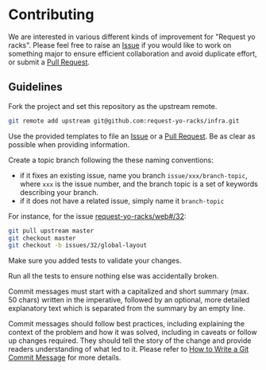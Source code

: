 # Contributing

We are interested in various different kinds of improvement for "Request yo racks". Please feel free to raise an
[Issue](https://github.com/request-yo-racks/web/issues) if you would like to work on something major to ensure
efficient collaboration and avoid duplicate effort, or submit a
[Pull Request](https://github.com/request-yo-racks/web/pulls).

## Guidelines

Fork the project and set this repository as the upstream remote.
```bash
git remote add upstream git@github.com:request-yo-racks/infra.git
```

Use the provided templates to file an [Issue](https://github.com/request-yo-racks/web/issues) or a
[Pull Request](https://github.com/request-yo-racks/web/pulls). Be as clear as possible when providing information.

Create a topic branch following the these naming conventions:
* if it fixes an existing issue, name you branch `issue/xxx/branch-topic`, where `xxx` is the issue number, and the branch topic is a set of keywords describing your branch.
* if it does not have a related issue, simply name it `branch-topic`

For instance, for the issue  [request-yo-racks/web#/32](https://github.com/request-yo-racks/web/issues/32):
```bash
git pull upstream master
git checkout master
git checkout -b issues/32/global-layout
```

Make sure you added tests to validate your changes.

Run all the tests to ensure nothing else was accidentally broken.

Commit messages must start with a capitalized and short summary (max. 50 chars) written in the imperative, followed by
an optional, more detailed explanatory text which is separated from the summary by an empty line.

Commit messages should follow best practices, including explaining the context of the problem and how it was solved,
including in caveats or follow up changes required. They should tell the story of the change and provide readers
understanding of what led to it. Please refer to [How to Write a Git Commit Message](http://chris.beams.io/posts/git-commit/) for more details.
